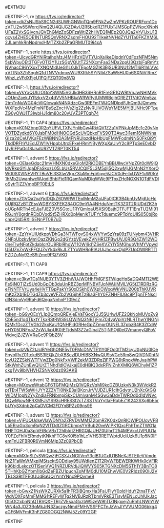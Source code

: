 #EXTM3U

#EXTINF:-1, re
https://fvs.io/redirector?token=dkZsNlJSbS9CN2dSUWhGNWpTQm9FNkZwZmVPKzROUFRFcm1DczVTU2w5SWorcjNmQ2U4QlJGZDAvU2RSbkdRZ1FUbTJMSGpPZVNpcXNpNUFaZ2VxSGIvcnJQVEhGMzZoSDFzaWtjZ2hHVEQ1MEp2Q0JQa2VrV1JxU1Bqcys4ZHE5OE1NTUR5QnVRNXZsdmFHOU92TllkeitNVHdZYU1Ta0FKZXM6L2JLamhkRnNpdmdHMTZXb2ZPaGRMUT09i4cA





#EXTINF:-1, serie
https://fvs.io/redirector?token=UlcydGRYNlRtalhoMzJ4MHFzVDVTYUpXallkeDlqdnY0dFozNFM5Nm5sbWpuOEt3TGFvOTl3Y1UzSGpVQUtTZ2NXcmFaa3NDa2ppU3QzbjFqRmYzNVhacC96YXoxTXNQMldUeGl1L0JkTEpoMGZlK3BjSUR3NU12MTl6R1hLVVcxVTlNb3ZhSng5Q1dTNVVrdmxsWU9XRk5SYjNlblZSaW5HU0o6SXNiVlRmZWhzLzVFdXFjeU1FQjFZQT09n8VQ


#EXTINF:-1, 
https://fvs.io/redirector?token=VkYxQUhzOGpYSWM5VGJkdHB3SHRnR1FreGE1QWRtVnJwNHlMVkJOUmZaekJYRzkxV2x4dVV5NHBkaWRWRytUMWlBcjhGREZ1TVdOWm5za2tmTnNuWG04cVljQlowakN4NXdzcGw3REFmTWJQNDlpdFJhQm9JQmwwWXFpdVc4MzFmNFBsSzZncHVsZlg2ZzNvRUlVOWpYME5MYjBUNHc9PTpuZG0yOWJ1T3IwbHJ1dm80c20yUVZ3PT0qh74

#EXTINF:-1, T1 CAP4
https://fvs.io/redirector?token=K0NZbnp0R2pYUFVLTXFJYnlibGw4RktQV1ZZa1VPNkJpMEc1c20vNnVOTDZydkd6Y0JsbFM0dHNOOGdScUVQbkxFVS9OT3Awc3l1em16NWNnaGIza2dCeUVKaFEzWjBNNDA3MFNRUlpzdHpHbUpFMWFodmNNS0FkQi9YTkdDRFhYUEdJZW1IVHpqbUtrcEFkeHRmYjByWXpXaUlvY2c9PTpSeE0vbDUyRlFPaGc1SlJsdURZVTZRPT0KT54


#EXTINF:-1, advent 5
https://fvs.io/redirector?token=OElaeGdqc21mVHNXN0dxeGloM2RiODBEYnBBUllwcVNpZGt0dW9jQldVRkpGYjJqaDFaSkozL05LbUs5RVJCQlF5L3M5djI5Q2xwMjJGMnN2YXorOW00SXVINEVRYTBuVEl3SXlwVlgrZ3laMmFpVlpyeVJCV0dFellxUWF1cW05V1hMb2UwanIwcWJqdlBhblFid1RQamNuMDlqWWc9PTpxZHdNOXN1OTdFVDloSytrTjZZVmpBPT0EtLS

#EXTINF:-1, advent 6
https://fvs.io/redirector?token=ZGVQa2xaYjdDQkZ6OWRWTEplMmM2alJFa0lCK3B4bnUvMjdUcHc0UjRQZzBTZEsvWDBYSXFEK284OC9mYlA4NHduNmtTK3Z0T2RiUDdZK3hoUGpNRTh4cEJjaFJEZ0V5SGtoU1RYQmloaU5XSi9EajhDTFJFT1EraTU2Mi91RGJnY0grdnRDbDVodSt5ZHRXd0pMenlkTUFYcTduemc9PTpYdUlIS050bjRocnprQld5RXlISENnPT0B7uD


#EXTINF:-1, advent 7
https://fvs.io/redirector?token=ZzYrVUlUdkppVDhGa3NTWFovS04xWVYwSzYra09zTUNybm43VHR2NFpUbzkvMmlOazZKNGp2dGYzbVEvekZVNHR1ZFBwUVJ0R3Q4ZW12WDdneTIwNFptZkdablcrOU9RblRhdW11OWl6d1ZSeXVZYlY5MGhubVhMYVpwdU5UZnZvWkFFQUZvYk4xRkJLZTYxWHRqRlAzUjJhckoxOjdPZUpOWlRRTTlFZDZuNy92eS9iZmc9PQ7VKO


#EXTINF:-1, T1 CAP8



#EXTINF:-1, T1 CAP9
https://fvs.io/redirector?token=c3kwTCs1NUE0YTV3ZHhiVUJWOHhFMGFSTWlqeHpSaDQ4MTI2WEFsSjNOTjZzSUd0bGpOb3duUnRBZ3prMFNBVFJqNWJiMVlLVG5tZ1RDRzRGeFNNTFVrUys4eHVFTGpPakYrS0xDSkh0WXpIOWxqWkVNU200bThKUVRmKzZXb1BDTGdZb3cveVFZb2VGSjhKTzBia3FhY0FZNHFlUGc9PTpnTFNscldIN3dmVy9RaFd6QngxNnhnPT09vIZ


#EXTINF:-1, advent 10
https://fvs.io/redirector?token=bG9vOExYL1p0QmpQREVjeEVaTGoxY3J5SU4wUFZ2QkNoMUVoZy9CbE5nd1o4TkxtYTkxRStRWS9LQWlNQ3NBTjFmZ04vaVpiVzNLRThwYlNGNjlQMk1DczZTVGh2ZkxKaU1QNHFldGRHeGpZZmprOUNEL3ZpbzB4K3ZCdWpHY05DNFpaZ2xWUkpUK0tETjdsM3Z2aGlnalZ5TjNPOjl0eGVmangyQlFoVWdvcjZJZWVRaGc9PQbZ8V


#EXTINF:-1, advent 11
https://fvs.io/redirector?token=dzVkZ2tJclBYeGhONE5vT0FMcDNVTE11Y0FOc0tTM2cyUXpNU0lOeFpyblRyZ01tckdBS3lEQkZibXBSczlDUHlBSXNwQU9sVGc5Rm8wQlVDN0htNlcvU2ZZSkNWTFVwZDg0NkFxVWF2ekM3ZDRqZjFPWG9tRnoxWnJvajhPWStkWnhZUnEwQlUrZTNhd1dlOVJkajE0dHBIQ3dxRFNiZnhXMlQ6WDhyM1ZPckg1Vy9lblVHVHZSNVk0dz093AKB


#EXTINF:-1, advent 12
https://fvs.io/redirector?token=MXoweWtabGF6TGFMQjMzQ1VQRzVqMi9kcDZBUzkyN3k3WVdkR2ptTEt4TW5sWHJYY2ZZVTI0NkE3alBKcnJrVVJDZUR1clhGdytnU2hXcGtGQWlDM1ppN2YyZndjaFRNbmpjSkxCUmlvanM4SGw3aDdvTWROd0d1dVNVcDQwMjcwNFRXMFJsYS93cHRESSt2cTZSSTVqYytIaFRqbEZ1K242SXg6bE5rbUYySXdnb2pCaDVCM2FDYnBPZz09qs9E

#EXTINF:-1, advent 13
https://fvs.io/redirector?token=VjFUQUdseVlaWDNYa2ZRVDVMM1Z2bmRZK0dxQnRIOWlPOUovVFBLbERraGo3cmRqN2VITDdtZGRCbmpsYVBub20veWlPK1QxcFhhTmZTWG1aRHFTOHJ0a3piVEtBcVBxT2hIbldtZHRGQjlJUHZ0UjhrT254MEVkcUVPUU1aY0FZeFhIVERmdytKNkhFTC8yK0l5b1hLc1VHS3RETWptdUdiUzk6U1p5N0lFemFnU2FBR0R6VmN6Mlp3Zz09PbCB


#EXTINF:-1, pelicula
https://fvs.io/redirector?token=MXlqSlZvSWQwZjFCSXJxNGlIVmY3clB1UGxIU1BNeXJSTEtIeVVmdnNtZ1FaWnVtMkpiMStscktSODdlay95UWdIenZ1T2RvWFBEWERKWHk0cVFlRk96bldLekczOTlSenVVQ1NRZURVdjJiQWVYS05KTGNXcDM5STh1Y3BnTC85THhKbGZYbm1IbGdZeFBZU1pucnZoM1M0dU10MEhwVlE0V2RIdz09OlJ2VTBLS3BtTFE0UUdBaUQrYmtYNnc9PQvmeB


#EXTINF:-1, pelicula 2
https://fvs.io/redirector?token=bGwxZ1NsWXZURXk5a1hFR3lBQmxHa3FaUFIyY0pldHduY2tnaTFxVWdVOXFqMmFMMG1tREFvWTg2NVBJRzRTbmlVRkE3TisyMENLcUhIUkJacGl5OCtxbnNhQTBVQXFTRjlZVEsxaGxzbW5zeW9hTlZINjgxejZuRnhLNWhYWWN4a3JOZ3BqMkJrN3ZaczgvNmdFMHVSSFFCTnJzVnJIYVVUMG06bkg4aGF6MVFmK3hFZG80OGQ2NWJ5Zz09Y2GP


#EXTINF





